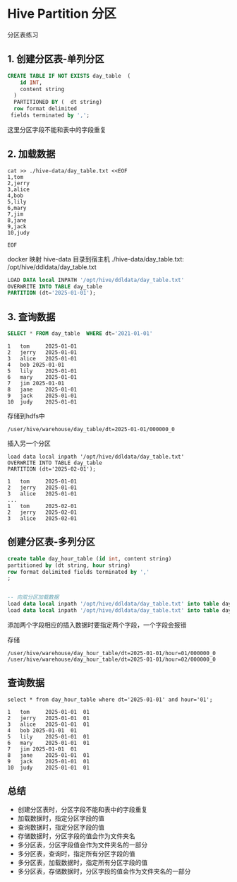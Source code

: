 # Hive Partition 分区

分区表练习

## 1. 创建分区表-单列分区

```sql
CREATE TABLE IF NOT EXISTS day_table  (
    id INT,
    content string
  )
  PARTITIONED BY (  dt string)
  row format delimited
 fields terminated by ',';
```
这里分区字段不能和表中的字段重复

## 2. 加载数据

```
cat >> ./hive-data/day_table.txt <<EOF
1,tom 
2,jerry
3,alice
4,bob
5,lily
6,mary
7,jim
8,jane
9,jack
10,judy

EOF

```
docker 映射 hive-data 目录到宿主机
./hive-data/day_table.txt: /opt/hive/ddldata/day_table.txt

```sql
LOAD DATA local INPATH '/opt/hive/ddldata/day_table.txt'
OVERWRITE INTO TABLE day_table
PARTITION (dt='2025-01-01');
```


## 3. 查询数据

```sql
SELECT * FROM day_table  WHERE dt='2021-01-01'
```

```
1	tom 	2025-01-01
2	jerry	2025-01-01
3	alice	2025-01-01
4	bob	2025-01-01
5	lily	2025-01-01
6	mary	2025-01-01
7	jim	2025-01-01
8	jane	2025-01-01
9	jack	2025-01-01
10	judy	2025-01-01
```

存储到hdfs中
```
/user/hive/warehouse/day_table/dt=2025-01-01/000000_0
```

插入另一个分区

```
load data local inpath '/opt/hive/ddldata/day_table.txt'
OVERWRITE INTO TABLE day_table
PARTITION (dt='2025-02-01');
```

```
1	tom 	2025-01-01
2	jerry	2025-01-01
3	alice	2025-01-01
...
1	tom 	2025-02-01
2	jerry	2025-02-01
3	alice	2025-02-01
```

## 创建分区表-多列分区

```sql
create table day_hour_table (id int, content string) 
partitioned by (dt string, hour string)
row format delimited fields terminated by ','
;


-- 向双分区加载数据
load data local inpath '/opt/hive/ddldata/day_table.txt' into table day_hour_table partition (dt='2025-01-01', hour='01');
load data local inpath '/opt/hive/ddldata/day_table.txt' into table day_hour_table partition (dt='2025-01-01', hour='02');

```
添加两个字段相应的插入数据时要指定两个字段，一个字段会报错

存储
```
/user/hive/warehouse/day_hour_table/dt=2025-01-01/hour=01/000000_0
/user/hive/warehouse/day_hour_table/dt=2025-01-01/hour=02/000000_0
```

## 查询数据
```
select * from day_hour_table where dt='2025-01-01' and hour='01';
```

```
1	tom 	2025-01-01	01
2	jerry	2025-01-01	01
3	alice	2025-01-01	01
4	bob	2025-01-01	01
5	lily	2025-01-01	01
6	mary	2025-01-01	01
7	jim	2025-01-01	01
8	jane	2025-01-01	01
9	jack	2025-01-01	01
10	judy	2025-01-01	01
``` 

## 总结

- 创建分区表时，分区字段不能和表中的字段重复
- 加载数据时，指定分区字段的值
- 查询数据时，指定分区字段的值
- 存储数据时，分区字段的值会作为文件夹名
- 多分区表，分区字段值会作为文件夹名的一部分
- 多分区表，查询时，指定所有分区字段的值
- 多分区表，加载数据时，指定所有分区字段的值
- 多分区表，存储数据时，分区字段的值会作为文件夹名的一部分


